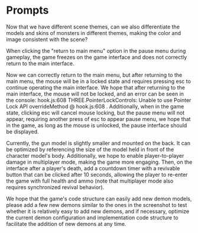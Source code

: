 # Prompts

Now that we have different scene themes, can we also differentiate the models and skins of monsters in different themes, making the color and image consistent with the scene?

When clicking the "return to main menu" option in the pause menu during gameplay, the game freezes on the game interface and does not correctly return to the main interface.

Now we can correctly return to the main menu, but after returning to the main menu, the mouse will be in a locked state and requires pressing esc to continue operating the main interface. We hope that after returning to the main interface, the mouse will not be locked, and an error can be seen in the console: hook.js:608 THREE.PointerLockControls: Unable to use Pointer Lock API
overrideMethod @ hook.js:608 . Additionally, when in the game state, clicking esc will cancel mouse locking, but the pause menu will not appear, requiring another press of esc to appear pause menu, we hope that in the game, as long as the mouse is unlocked, the pause interface should be displayed.

Currently, the gun model is slightly smaller and mounted on the back. It can be optimized by referencing the size of the model held in front of the character model's body. Additionally, we hope to enable player-to-player damage in multiplayer mode, making the game more engaging. Then, on the interface after a player's death, add a countdown timer with a revivable button that can be clicked after 10 seconds, allowing the player to re-enter the game with full health and ammo (note that multiplayer mode also requires synchronized revival behavior).

We hope that the game's code structure can easily add new demon models, please add a few new demons similar to the ones in the screenshot to test whether it is relatively easy to add new demons, and if necessary, optimize the current demon configuration and implementation code structure to facilitate the addition of new demons at any time.

